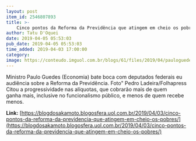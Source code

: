 ```yaml
---
layout: post
item_id: 2546807893
title: >-
    Cinco pontos da Reforma da Previdência que atingem em cheio os pobres
author: Tatu D'Oquei
date: 2019-04-05 05:53:03
pub_date: 2019-04-05 05:53:03
time_added: 2019-04-03 17:00:00
category: 
image: https://conteudo.imguol.com.br/blogs/61/files/2019/04/pauloguedes-615x300.jpg
---
```


Ministro Paulo Guedes (Economia) bate boca com deputados federais eu audiência sobre a Reforma da Previdência. Foto" Pedro Ladeira/Folhapress Citou a progressividade nas alíquotas, que cobrarão mais de quem ganha mais, inclusive no funcionalismo público, e menos de quem recebe menos.

**Link:** [https://blogdosakamoto.blogosfera.uol.com.br/2019/04/03/cinco-pontos-da-reforma-da-previdencia-que-atingem-em-cheio-os-pobres/](https://blogdosakamoto.blogosfera.uol.com.br/2019/04/03/cinco-pontos-da-reforma-da-previdencia-que-atingem-em-cheio-os-pobres/)

